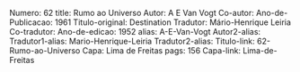 Numero: 62
title: Rumo ao Universo
Autor: A E Van Vogt
Co-autor: 
Ano-de-Publicacao: 1961
Titulo-original: Destination
Tradutor: Mário-Henrique Leiria
Co-tradutor: 
Ano-de-edicao: 1952
alias: A-E-Van-Vogt
Autor2-alias: 
Tradutor1-alias: Mario-Henrique-Leiria
Tradutor2-alias: 
Titulo-link: 62-Rumo-ao-Universo
Capa: Lima de Freitas
pags: 156
Capa-link: Lima-de-Freitas